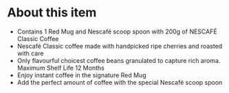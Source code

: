 # **About this item**

- Contains 1 Red Mug and Nescafé scoop spoon with 200g of NESCAFÉ Classic Coffee
- Nescafé Classic coffee made with handpicked ripe cherries and roasted with care
- Only flavourful choicest coffee beans granulated to capture rich aroma. Maximum Shelf Life 12 Months
- Enjoy instant coffee in the signature Red Mug
- Add the perfect amount of coffee with the special Nescafé scoop spoon
